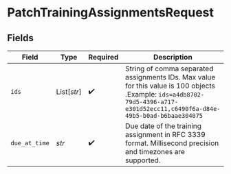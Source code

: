 # PatchTrainingAssignmentsRequest


## Fields

| Field                                                                                                                                                                        | Type                                                                                                                                                                         | Required                                                                                                                                                                     | Description                                                                                                                                                                  |
| ---------------------------------------------------------------------------------------------------------------------------------------------------------------------------- | ---------------------------------------------------------------------------------------------------------------------------------------------------------------------------- | ---------------------------------------------------------------------------------------------------------------------------------------------------------------------------- | ---------------------------------------------------------------------------------------------------------------------------------------------------------------------------- |
| `ids`                                                                                                                                                                        | List[*str*]                                                                                                                                                                  | :heavy_check_mark:                                                                                                                                                           | String of comma separated assignments IDs. Max value for this value is 100 objects .Example: `ids=a4db8702-79d5-4396-a717-e301d52ecc11,c6490f6a-d84e-49b5-b0ad-b6baae304075` |
| `due_at_time`                                                                                                                                                                | *str*                                                                                                                                                                        | :heavy_check_mark:                                                                                                                                                           | Due date of the training assignment in RFC 3339 format. Millisecond precision and timezones are supported.                                                                   |